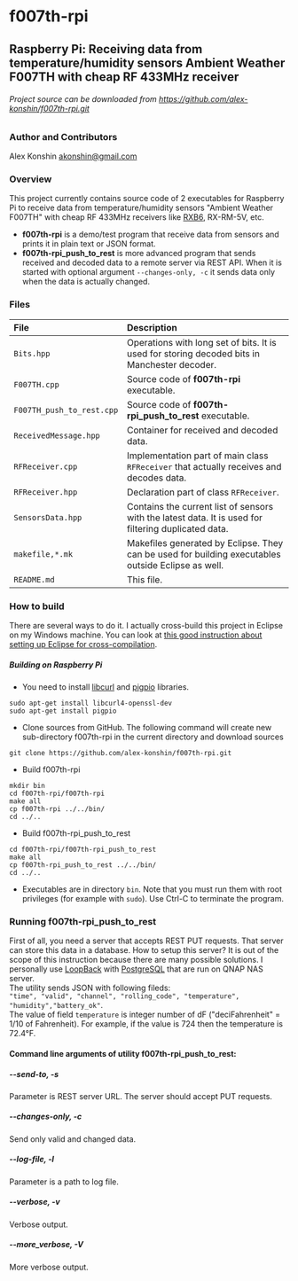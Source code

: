 # f007th-rpi
## Raspberry Pi: Receiving data from temperature/humidity sensors Ambient Weather F007TH with cheap RF 433MHz receiver
###### Project source can be downloaded from https://github.com/alex-konshin/f007th-rpi.git

### Author and Contributors
Alex Konshin <akonshin@gmail.com>

### Overview
This project currently contains source code of 2 executables for Raspberry Pi to receive data from temperature/humidity sensors "Ambient Weather F007TH" 
with cheap RF 433MHz receivers like [RXB6](http://www.jmrth.com/en/images/proimages/RXB6_en_v3.pdf), RX-RM-5V, etc.
- **f007th-rpi** is a demo/test program that receive data from sensors and prints it in plain text or JSON format.
- **f007th-rpi_push_to_rest** is more advanced program that sends received and decoded data to a remote server via REST API. 
When it is started with optional argument `--changes-only, -c` it sends data only when the data is actually changed.

### Files
| File | Description |
| :--- | :--- |
| `Bits.hpp` | Operations with long set of bits. It is used for storing decoded bits in Manchester decoder.|
| `F007TH.cpp` | Source code of **f007th-rpi** executable.|
| `F007TH_push_to_rest.cpp` | Source code of **f007th-rpi\_push\_to\_rest** executable. |
| `ReceivedMessage.hpp` | Container for received and decoded data. |
| `RFReceiver.cpp` | Implementation part of main class `RFReceiver` that actually receives and decodes data. |
| `RFReceiver.hpp` | Declaration part of class `RFReceiver`. |
| `SensorsData.hpp` | Contains the current list of sensors with the latest data. It is used for filtering duplicated data. |
| `makefile,*.mk` | Makefiles generated by Eclipse. They can be used for building executables outside Eclipse as well.
| `README.md` | This file. |

### How to build
There are several ways to do it. I actually cross-build this project in Eclipse on my Windows machine. 
You can look at [this good instruction about setting up Eclipse for cross-compilation](http://www.cososo.co.uk/2015/12/cross-development-using-eclipse-and-gcc-for-the-rpi/).  

##### Building on Raspberry Pi
- You need to install [libcurl](https://curl.haxx.se/libcurl/) and [pigpio](http://abyz.co.uk/rpi/pigpio/index.html) libraries.
```
sudo apt-get install libcurl4-openssl-dev
sudo apt-get install pigpio
```
- Clone sources from GitHub. The following command will create new sub-directory f007th-rpi in the current directory and download sources
```
git clone https://github.com/alex-konshin/f007th-rpi.git
```
- Build f007th-rpi
```
mkdir bin
cd f007th-rpi/f007th-rpi
make all
cp f007th-rpi ../../bin/ 
cd ../..
```
- Build f007th-rpi_push_to_rest
```
cd f007th-rpi/f007th-rpi_push_to_rest
make all
cp f007th-rpi_push_to_rest ../../bin/ 
cd ../..
```
- Executables are in directory `bin`. Note that you must run them with root privileges (for example with `sudo`). Use Ctrl-C to terminate the program.
 
### Running f007th-rpi_push_to_rest
First of all, you need a server that accepts REST PUT requests. That server can store this data in a database. How to setup this server? 
It is out of the scope of this instruction because there are many possible solutions. I personally use [LoopBack](https://loopback.io/) with [PostgreSQL](https://www.postgresql.org/) that are run on QNAP NAS server.  
The utility sends JSON with following fileds:  
`"time", "valid", "channel", "rolling_code", "temperature", "humidity","battery_ok"`.  
The value of field `temperature` is integer number of dF ("deciFahrenheit" = 1/10 of Fahrenheit). For example, if the value is 724 then the temperature is 72.4&deg;F.   

#### Command line arguments of utility f007th-rpi_push_to_rest:
##### --send-to, -s
Parameter is REST server URL. The server should accept PUT requests.  
##### --changes-only, -c
Send only valid and changed data.
##### --log-file, -l
Parameter is a path to log file.
##### --verbose, -v
Verbose output.
##### --more_verbose, -V
More verbose output.

